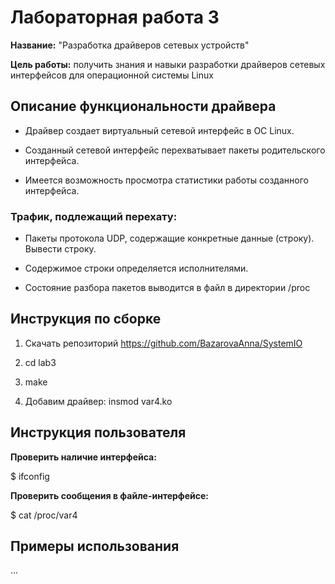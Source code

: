# Лабораторная работа 3

**Название:** "Разработка драйверов сетевых устройств"

**Цель работы:** получить знания и навыки разработки драйверов сетевых интерфейсов для операционной системы Linux

## Описание функциональности драйвера

* Драйвер создает виртуальный сетевой интерфейс в ОС Linux.

* Созданный сетевой интерфейс перехватывает пакеты родительского интерфейса.

* Имеется возможность просмотра статистики работы созданного интерфейса.

### Трафик, подлежащий перехату:

* Пакеты протокола UDP, содержащие конкретные данные (строку). Вывести строку.
 
* Содержимое строки определяется исполнителями.

* Состояние разбора пакетов выводится в файл в директории /proc

## Инструкция по сборке

1. Скачать репозиторий https://github.com/BazarovaAnna/SystemIO

2. cd lab3

3. make

4. Добавим драйвер: insmod var4.ko

## Инструкция пользователя

**Проверить наличие интерфейса:**

$ ifconfig

**Проверить сообщения в файле-интерфейсе:**

$ cat /proc/var4


## Примеры использования

...
